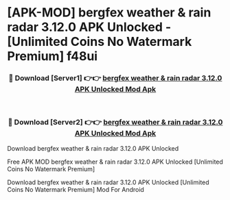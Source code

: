 # [APK-MOD] bergfex  weather & rain radar 3.12.0 APK Unlocked - [Unlimited Coins No Watermark Premium] f48ui



<div align="center">
<h3>🔴 Download [Server1] 👉👉 <a href="https://momento.my/?title=bergfex__weather_&_rain_radar_3.12.0_APK_Unlocked">bergfex  weather & rain radar 3.12.0 APK Unlocked Mod Apk</a></h3><br>

<h3>🔴 Download [Server2] 👉👉 <a href="https://momento.my/?title=bergfex__weather_&_rain_radar_3.12.0_APK_Unlocked">bergfex  weather & rain radar 3.12.0 APK Unlocked Mod Apk</a></h3>
</div>



Download bergfex  weather & rain radar 3.12.0 APK Unlocked 

Free APK MOD bergfex  weather & rain radar 3.12.0 APK Unlocked [Unlimited Coins No Watermark Premium]

Download bergfex  weather & rain radar 3.12.0 APK Unlocked [Unlimited Coins No Watermark Premium] Mod For Android

